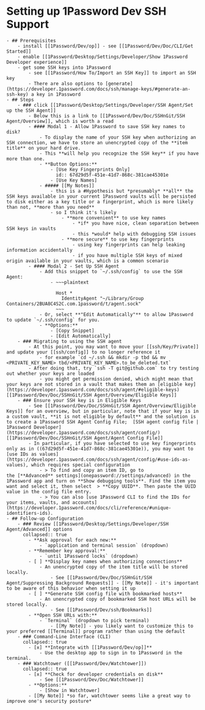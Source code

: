 # Setting up 1Password Dev SSH Support
	- ## Prerequisites
		- install [[1Password/Dev/op]] - see [[1Password/Dev/Doc/CLI/Get Started]]
		- enable [[1Password/Desktop/Settings/Developer/Show 1Password Developer experience]]
		- get some SSH keys into 1Password
			- see [[1Password/How To/Import an SSH Key]] to import an SSH key
			- There are also options to [generate](https://developer.1password.com/docs/ssh/manage-keys/#generate-an-ssh-key) a key in 1Password
	- ## Steps
		- ### click [[1Password/Desktop/Settings/Developer/SSH Agent/Set up the SSH Agent]]
			- Below this is a link to [[1Password/Dev/Doc/SSHnGit/SSH Agent/Overview]], which is worth a read
			- #### Modal 1 - Allow 1Password to save SSH key names to disk?
				- To display the name of your SSH key when authorizing an SSH connection, we have to store an unencrypted copy of the **item title** on your hard drive.
				- This **will help you recognize the SSH key** if you have more than one.
				- **Button Options:**
					- [Use Key Fingerprints Only]
					  id:: 67d29d5f-451e-41d7-868c-381cae45301e
					- [Use Key Names]
				- ##### [[My Notes]]
					- this is a #Hypothesis but *presumably* **all** the SSH keys available in your current 1Password vaults will be persisted to disk either as a key title or a fingerprint, which is more likely than not, **more than you need**
					- so I think it's likely
						- **more convenient** to use key names
							- *if* you have nice, clean separation between SSH keys in vaults
							- this *would* help with debugging SSH issues
						- **more secure** to use key fingerprints
							- using key fingerprints can help leaking information accidentally
							- if you have multiple SSH keys of mixed origin available in your vaults, which is a common scenario
			- #### Modal 2 - Set Up SSH Agent
				- Add this snippet to `~/.ssh/config` to use the SSH Agent:
					- ~~~plaintext
					  
					  Host *
					    IdentityAgent "~/Library/Group Containers/2BUA8C4S2C.com.1password/t/agent.sock"
					  ~~~
				- Or, select **"Edit Automatically"** to allow 1Password to update `~/.ssh/config` for you.
				- **Options:**
					- [Copy Snippet]
					- [Edit Automatically]
		- ### Migrating to using the SSH agent
			- At this point, you may want to move your [[ssh/Key/Private]] and update your [[ssh/config]] to no longer reference it
				- for example `cd ~/.ssh && mkdir -p tbd && mv <PRIVATE_KEY_NAME> tbd/<PRIVATE_KEY_NAME>.to_be_deleted.txt`
			- After doing that, try `ssh -T git@github.com` to try testing out whether your keys are loaded
				- you might get permission denied, which might mean that your keys are not stored in a vault that makes them an [eligible key](https://developer.1password.com/docs/ssh/agent/#eligible-keys) [[1Password/Dev/Doc/SSHnGit/SSH Agent/Overview/Eligible Keys]]
		- ### Ensure your SSH key is in Eligible Keys
			- See [[1Password/Dev/Doc/SSHnGit/SSH Agent/Overview/Eligible Keys]] for an overview, but in particular, note that if your key is in a custom vault, **it is not eligible by default** and the solution is to create a 1Password SSH Agent Config File;  [SSH agent config file | 1Password Developer](https://developer.1password.com/docs/ssh/agent/config/) [[1Password/Dev/Doc/SSHnGit/SSH Agent/Agent Config File]]
			- In particular, if you have selected to use key fingerprints only as in ((67d29d5f-451e-41d7-868c-381cae45301e)), you may want to [use IDs as values](https://developer.1password.com/docs/ssh/agent/config/#use-ids-as-values), which requires special configuration
				- > To find and copy an item ID, go to the [**Advanced** settings](onepassword://settings/advanced) in the 1Password app and turn on **Show debugging tools**. Find the item you want and select it, then select  > **Copy UUID**. Then paste the UUID value in the config file entry.
				- > You can also [use 1Password CLI to find the IDs for your items, vaults, and accounts](https://developer.1password.com/docs/cli/reference/#unique-identifiers-ids).
	- ## Follow-up Configuration
		- ### Review [[1Password/Desktop/Settings/Developer/SSH Agent/Advanced]] options
		  collapsed:: true
			- **Ask approval for each new:**
				- `application and terminal session` (dropdown)
			- **Remember key approval:**
				- `until 1Password locks` (dropdown)
			- [ ] **Display key names when authorizing connections**
				- An unencrypted copy of the item title will be stored locally.
					- See [[1Password/Dev/Doc/SSHnGit/SSH Agent/Suppressing Background Requests]] - [[My Note]] - it's important to be aware of this behavior when setting it up
			- [ ] **Generate SSH config file with bookmarked hosts**
				- An unencrypted copy of bookmarked SSH host URLs will be stored locally.
					- See [[1Password/Dev/ssh/Bookmarks]]
			- **Open SSH URLs with:**
				- `Terminal` (dropdown to pick terminal)
					- [[My Note]] - you likely want to customize this to your preferred [[Terminal]] program rather than using the default
		- ### Command-Line Interface (CLI)
		  collapsed:: true
			- [x] **Integrate with [[1Password/Dev/op]]**
				- Use the desktop app to sign in to 1Password in the terminal.
		- ### Watchtower ([[1Password/Dev/Watchtower]])
		  collapsed:: true
			- [x] **Check for developer credentials on disk**
				- See [[1Password/Dev/Doc/Watchtower]]
			- **Options:**
				- [Show in Watchtower]
			- [[My Note]] *so far, watchtower seems like a great way to improve one's security posture*